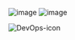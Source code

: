 ![image](https://user-images.githubusercontent.com/89514486/153136311-f0de1147-c3bc-4e89-aafa-6ca908731aa6.png) ![image](https://user-images.githubusercontent.com/89514486/153139166-f5f99c72-19c0-4887-a1be-df30f6f38c1b.png)




![DevOps-icon](https://user-images.githubusercontent.com/89514486/153134240-82d70c02-8fde-4a82-96c4-6eba2cf70dc9.png)
 
